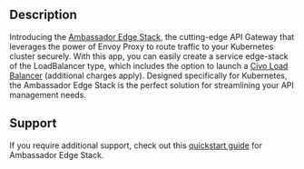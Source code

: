 ## Description


Introducing the [Ambassador Edge Stack](https://www.getambassador.io/docs/edge-stack/), the cutting-edge API Gateway that leverages the power of Envoy Proxy to route traffic to your Kubernetes cluster securely. With this app, you can easily create a service edge-stack of the LoadBalancer type, which includes the option to launch a [Civo Load Balancer](https://www.civo.com/load-balancers) (additional charges apply). Designed specifically for Kubernetes, the Ambassador Edge Stack is the perfect solution for streamlining your API management needs.


## Support


If you require additional support, check out this [quickstart guide](https://www.getambassador.io/docs/edge-stack/1.13/tutorials/getting-started/) for Ambassador Edge Stack. 
